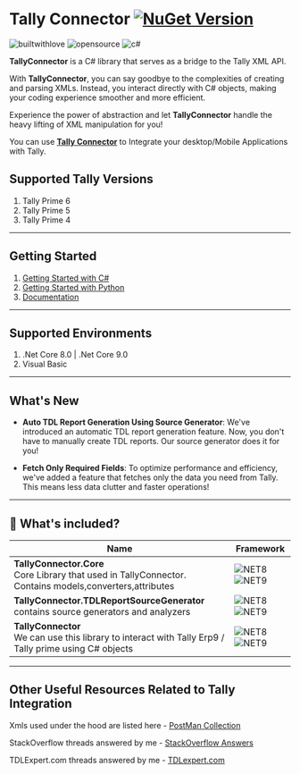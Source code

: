 # Tally Connector  [![NuGet Version](https://img.shields.io/nuget/v/TallyConnector.svg?style=flat)](https://www.nuget.org/packages/TallyConnector/)

![builtwithlove](https://forthebadge.com/images/badges/built-with-love.svg)
![opensource](https://forthebadge.com/images/badges/open-source.svg)
![c#](https://forthebadge.com/images/badges/made-with-c-sharp.svg)


**TallyConnector** is a C# library that serves as a bridge to the Tally XML API.

With **TallyConnector**, you can say goodbye to the complexities of creating and parsing XMLs. Instead, you interact directly with C# objects, making your coding experience smoother and more efficient.

Experience the power of abstraction and let **TallyConnector** handle the heavy lifting of XML manipulation for you!


You can use **[Tally Connector](https://github.com/saivineeth100/TallyConnector/)** to Integrate your desktop/Mobile Applications with Tally.

## Supported Tally Versions

1. Tally Prime 6
2. Tally Prime 5
3. Tally Prime 4
___
## Getting Started
1. [Getting Started with C#](https://github.com/Accounting-Companion/TallyConnector_Samples/blob/master/1.GettingStrated.ipynb)
2. [Getting Started with Python](https://github.com/saivineeth100/Python_Tally/blob/main/Tally.ipynb)
3. [Documentation](https://docs.accountingcompanion.com/Tallyconnector/api/TallyConnector.Services.TallyService.html)
___

## Supported Environments

1. .Net Core 8.0 | .Net Core 9.0
3. Visual Basic

___

## What's New

- **Auto TDL Report Generation Using Source Generator**: We've introduced an automatic TDL report generation feature. Now, you don't have to manually create TDL reports. Our source generator does it for you!

- **Fetch Only Required Fields**: To optimize performance and efficiency, we've added a feature that fetches only the data you need from Tally. This means less data clutter and faster operations!
___
## 📁 What's included?

| Name| Framework |
| --- | --- |
| **TallyConnector.Core**  <br/>Core Library that used in TallyConnector.<br/> Contains models,converters,attributes | ![NET8](https://img.shields.io/badge/.NET-8.0-green)  ![NET9](https://img.shields.io/badge/.NET-9.0-orange) |
| **TallyConnector.TDLReportSourceGenerator**  <br/>contains source generators and analyzers <br/> | ![NET8](https://img.shields.io/badge/.NET-8.0-green)  ![NET9](https://img.shields.io/badge/.NET-9.0-orange) |
| **TallyConnector**  <br/>We can use this library to interact with Tally Erp9 / Tally prime using C# objects  | ![NET8](https://img.shields.io/badge/.NET-8.0-green)  ![NET9](https://img.shields.io/badge/.NET-9.0-orange) |
___

## Other Useful Resources Related to Tally Integration

Xmls used under the hood are listed here - [PostMan Collection](https://documenter.getpostman.com/view/13855108/TzeRpAMt)

StackOverflow threads answered by me  - [StackOverflow Answers](https://stackoverflow.com/search?tab=newest&q=user%3a13605609%20%5btally%5d)

TDLExpert.com threads answered by me - [TDLexpert.com](http://tdlexpert.com/index.php?members/sai-vineeth.12412/)
